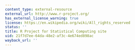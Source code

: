 ```yaml
---
content_type: external-resource
external_url: http://www.r-project.org/
has_external_license_warning: true
license: https://en.wikipedia.org/wiki/All_rights_reserved
status: ''
title: R Project for Statistical Computing site
uid: 21f7d7ee-64da-48e2-af3c-4e674ed898ac
wayback_url: ''
---
```

